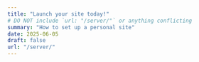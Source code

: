 ```yaml
---
title: "Launch your site today!"
# DO NOT include `url: "/server/"` or anything conflicting
summary: "How to set up a personal site"
date: 2025-06-05
draft: false
url: "/server/"
---
```

